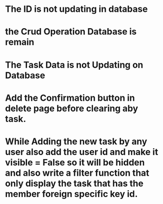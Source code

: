 # The ID is not updating in database
# the Crud Operation Database is remain 
# The Task Data is not Updating on Database
# Add the Confirmation button in delete page before clearing aby task.
# While Adding the new task by any user also add the user id and make it visible = False so it will be hidden and also write a filter function that only display the task that has the member foreign specific key id.